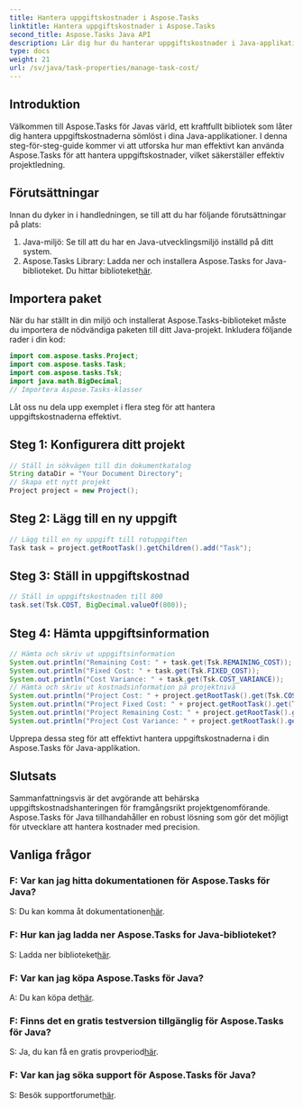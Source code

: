 ```yaml
---
title: Hantera uppgiftskostnader i Aspose.Tasks
linktitle: Hantera uppgiftskostnader i Aspose.Tasks
second_title: Aspose.Tasks Java API
description: Lär dig hur du hanterar uppgiftskostnader i Java-applikationer med Aspose.Tasks. Följ vår steg-för-steg-guide för effektiv projektkostnadshantering.
type: docs
weight: 21
url: /sv/java/task-properties/manage-task-cost/
---
```

## Introduktion
Välkommen till Aspose.Tasks för Javas värld, ett kraftfullt bibliotek som låter dig hantera uppgiftskostnaderna sömlöst i dina Java-applikationer. I denna steg-för-steg-guide kommer vi att utforska hur man effektivt kan använda Aspose.Tasks för att hantera uppgiftskostnader, vilket säkerställer effektiv projektledning.
## Förutsättningar
Innan du dyker in i handledningen, se till att du har följande förutsättningar på plats:
1. Java-miljö: Se till att du har en Java-utvecklingsmiljö inställd på ditt system.
2. Aspose.Tasks Library: Ladda ner och installera Aspose.Tasks for Java-biblioteket. Du hittar biblioteket[här](https://releases.aspose.com/tasks/java/).
## Importera paket
När du har ställt in din miljö och installerat Aspose.Tasks-biblioteket måste du importera de nödvändiga paketen till ditt Java-projekt. Inkludera följande rader i din kod:
```java
import com.aspose.tasks.Project;
import com.aspose.tasks.Task;
import com.aspose.tasks.Tsk;
import java.math.BigDecimal;
// Importera Aspose.Tasks-klasser
```
Låt oss nu dela upp exemplet i flera steg för att hantera uppgiftskostnaderna effektivt.
## Steg 1: Konfigurera ditt projekt
```java
// Ställ in sökvägen till din dokumentkatalog
String dataDir = "Your Document Directory";
// Skapa ett nytt projekt
Project project = new Project();
```
## Steg 2: Lägg till en ny uppgift
```java
// Lägg till en ny uppgift till rotuppgiften
Task task = project.getRootTask().getChildren().add("Task");
```
## Steg 3: Ställ in uppgiftskostnad
```java
// Ställ in uppgiftskostnaden till 800
task.set(Tsk.COST, BigDecimal.valueOf(800));
```
## Steg 4: Hämta uppgiftsinformation
```java
// Hämta och skriv ut uppgiftsinformation
System.out.println("Remaining Cost: " + task.get(Tsk.REMAINING_COST));
System.out.println("Fixed Cost: " + task.get(Tsk.FIXED_COST));
System.out.println("Cost Variance: " + task.get(Tsk.COST_VARIANCE));
// Hämta och skriv ut kostnadsinformation på projektnivå
System.out.println("Project Cost: " + project.getRootTask().get(Tsk.COST));
System.out.println("Project Fixed Cost: " + project.getRootTask().get(Tsk.FIXED_COST));
System.out.println("Project Remaining Cost: " + project.getRootTask().get(Tsk.REMAINING_COST));
System.out.println("Project Cost Variance: " + project.getRootTask().get(Tsk.COST_VARIANCE));
```
Upprepa dessa steg för att effektivt hantera uppgiftskostnaderna i din Aspose.Tasks för Java-applikation.
## Slutsats
Sammanfattningsvis är det avgörande att behärska uppgiftskostnadshanteringen för framgångsrikt projektgenomförande. Aspose.Tasks för Java tillhandahåller en robust lösning som gör det möjligt för utvecklare att hantera kostnader med precision.
## Vanliga frågor
### F: Var kan jag hitta dokumentationen för Aspose.Tasks för Java?
 S: Du kan komma åt dokumentationen[här](https://reference.aspose.com/tasks/java/).
### F: Hur kan jag ladda ner Aspose.Tasks for Java-biblioteket?
 S: Ladda ner biblioteket[här](https://releases.aspose.com/tasks/java/).
### F: Var kan jag köpa Aspose.Tasks för Java?
 A: Du kan köpa det[här](https://purchase.aspose.com/buy).
### F: Finns det en gratis testversion tillgänglig för Aspose.Tasks för Java?
 S: Ja, du kan få en gratis provperiod[här](https://releases.aspose.com/).
### F: Var kan jag söka support för Aspose.Tasks för Java?
 S: Besök supportforumet[här](https://forum.aspose.com/c/tasks/15).